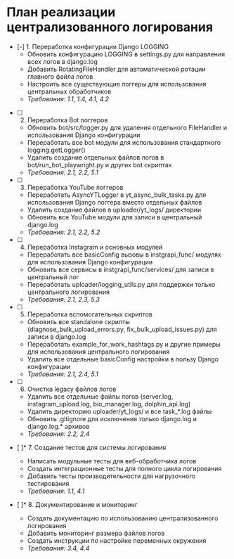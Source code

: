 # План реализации централизованного логирования

- [-] 1. Переработка конфигурации Django LOGGING
  - Обновить конфигурацию LOGGING в settings.py для направления всех логов в django.log
  - Добавить RotatingFileHandler для автоматической ротации главного файла логов
  - Настроить все существующие логгеры для использования центральных обработчиков
  - _Требования: 1.1, 1.4, 4.1, 4.2_

- [ ] 2. Переработка Bot логгеров
  - Обновить bot/src/logger.py для удаления отдельного FileHandler и использования Django конфигурации
  - Переработать все bot модули для использования стандартного logging.getLogger()
  - Удалить создание отдельных файлов логов в bot/run_bot_playwright.py и других bot скриптах
  - _Требования: 2.1, 2.2, 5.1_

- [ ] 3. Переработка YouTube логгеров
  - Переработать AsyncYTLogger в yt_async_bulk_tasks.py для использования Django логгера вместо отдельных файлов
  - Удалить создание файлов в uploader/yt_logs/ директории
  - Обновить все YouTube модули для записи в центральный django.log
  - _Требования: 2.1, 2.2, 5.2_

- [ ] 4. Переработка Instagram и основных модулей
  - Переработать все basicConfig вызовы в instgrapi_func/ модулях для использования Django конфигурации
  - Обновить все сервисы в instgrapi_func/services/ для записи в центральный лог
  - Переработать uploader/logging_utils.py для поддержки только центрального логирования
  - _Требования: 2.1, 2.3, 5.3_

- [ ] 5. Переработка вспомогательных скриптов
  - Обновить все standalone скрипты (diagnose_bulk_upload_errors.py, fix_bulk_upload_issues.py) для записи в django.log
  - Переработать example_for_work_hashtags.py и другие примеры для использования центрального логирования
  - Удалить все отдельные basicConfig настройки в пользу Django конфигурации
  - _Требования: 2.1, 2.4, 5.1_

- [ ] 6. Очистка legacy файлов логов
  - Удалить все отдельные файлы логов (server.log, instagram_upload.log, bio_manager.log, dolphin_api.log)
  - Удалить директорию uploader/yt_logs/ и все task_*.log файлы
  - Обновить .gitignore для исключения только django.log и django.log.* архивов
  - _Требования: 2.2, 2.4_

- [ ]* 7. Создание тестов для системы логирования
  - Написать модульные тесты для веб-обработчика логов
  - Создать интеграционные тесты для полного цикла логирования
  - Добавить тесты производительности для нагрузочного тестирования
  - _Требования: 1.1, 4.1_

- [ ]* 8. Документирование и мониторинг
  - Создать документацию по использованию централизованного логирования
  - Добавить мониторинг размера файлов логов
  - Создать инструкции по настройке переменных окружения
  - _Требования: 3.4, 4.4_